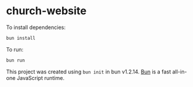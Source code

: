 # church-website

To install dependencies:

```bash
bun install
```

To run:

```bash
bun run 
```

This project was created using `bun init` in bun v1.2.14. [Bun](https://bun.sh) is a fast all-in-one JavaScript runtime.

